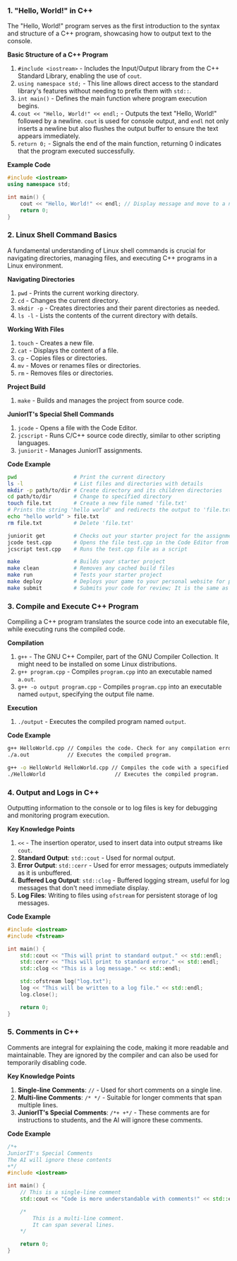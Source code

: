 ### 1. "Hello, World!" in C++
The "Hello, World!" program serves as the first introduction to the syntax and structure of a C++ program, showcasing how to output text to the console.

**Basic Structure of a C++ Program**
1. `#include <iostream>` - Includes the Input/Output library from the C++ Standard Library, enabling the use of `cout`.
2. `using namespace std;` - This line allows direct access to the standard library's features without needing to prefix them with `std::`.
3. `int main()` - Defines the main function where program execution begins.
4. `cout << "Hello, World!" << endl;` - Outputs the text "Hello, World!" followed by a newline. `cout` is used for console output, and `endl` not only inserts a newline but also flushes the output buffer to ensure the text appears immediately.
5. `return 0;` - Signals the end of the main function, returning 0 indicates that the program executed successfully.

**Example Code**
```cpp
#include <iostream>
using namespace std;

int main() {
    cout << "Hello, World!" << endl; // Display message and move to a new line
    return 0;
}
```

### 2. Linux Shell Command Basics
A fundamental understanding of Linux shell commands is crucial for navigating directories, managing files, and executing C++ programs in a Linux environment.

**Navigating Directories**
1. `pwd` - Prints the current working directory.
2. `cd` - Changes the current directory.
3. `mkdir -p` - Creates directories and their parent directories as needed.
4. `ls -l` - Lists the contents of the current directory with details.

**Working With Files**
1. `touch` - Creates a new file.
2. `cat` - Displays the content of a file.
3. `cp` - Copies files or directories.
4. `mv` - Moves or renames files or directories.
5. `rm` - Removes files or directories.

**Project Build**
1. `make` - Builds and manages the project from source code.

**JuniorIT's Special Shell Commands**

1. `jcode` - Opens a file with the Code Editor.
2. `jcscript` - Runs C/C++ source code directly, similar to other scripting languages.
3. `juniorit` - Manages JuniorIT assignments.

**Code Example**
```sh
pwd                  # Print the current directory
ls -l                # List files and directories with details
mkdir -p path/to/dir # Create directory and its children directories
cd path/to/dir       # Change to specified directory
touch file.txt       # Create a new file named 'file.txt'
# Prints the string 'hello world' and redirects the output to 'file.txt'
echo "hello world" > file.txt      
rm file.txt          # Delete 'file.txt'

juniorit get         # Checks out your starter project for the assignment
jcode test.cpp       # Opens the file test.cpp in the Code Editor from the terminal
jcscript test.cpp    # Runs the test.cpp file as a script

make                 # Builds your starter project
make clean           # Removes any cached build files
make run             # Tests your starter project
make deploy          # Deploys your game to your personal website for public access
make submit          # Submits your code for review; It is the same as the command `juniorit submit`
```

### 3. Compile and Execute C++ Program
Compiling a C++ program translates the source code into an executable file, while executing runs the compiled code.

**Compilation**
1. `g++` - The GNU C++ Compiler, part of the GNU Compiler Collection. It might need to be installed on some Linux distributions.
2. `g++ program.cpp` - Compiles `program.cpp` into an executable named `a.out`.
3. `g++ -o output program.cpp` - Compiles `program.cpp` into an executable named `output`, specifying the output file name.

**Execution**
1. `./output` - Executes the compiled program named `output`.

**Code Example**
```bash
g++ HelloWorld.cpp // Compiles the code. Check for any compilation errors or warnings.
./a.out            // Executes the compiled program.

g++ -o HelloWorld HelloWorld.cpp // Compiles the code with a specified output name.
./HelloWorld                      // Executes the compiled program.
```

### 4. Output and Logs in C++
Outputting information to the console or to log files is key for debugging and monitoring program execution.

**Key Knowledge Points**
1. `<<` - The insertion operator, used to insert data into output streams like `cout`.
2. **Standard Output**: `std::cout` - Used for normal output.
3. **Error Output**: `std::cerr` - Used for error messages; outputs immediately as it is unbuffered.
4. **Buffered Log Output**: `std::clog` - Buffered logging stream, useful for log messages that don't need immediate display.
5. **Log Files**: Writing to files using `ofstream` for persistent storage of log messages.

**Code Example**
```cpp
#include <iostream>
#include <fstream>

int main() {
    std::cout << "This will print to standard output." << std::endl;
    std::cerr << "This will print to standard error." << std::endl;
    std::clog << "This is a log message." << std::endl;

    std::ofstream log("log.txt");
    log << "This will be written to a log file." << std::endl;
    log.close();

    return 0;
}
```

### 5. Comments in C++
Comments are integral for explaining the code, making it more readable and maintainable. They are ignored by the compiler and can also be used for temporarily disabling code.

**Key Knowledge Points**
1. **Single-line Comments**: `//` - Used for short comments on a single line.
2. **Multi-line Comments**: `/* */` - Suitable for longer comments that span multiple lines.
3. **JuniorIT's Special Comments**: `/*+ +*/` - These comments are for instructions to students, and the AI will ignore these comments.

**Code Example**
```cpp
/*+ 
JuniorIT's Special Comments
The AI will ignore these contents
+*/
#include <iostream>

int main() {
    // This is a single-line comment
    std::cout << "Code is more understandable with comments!" << std::endl;

    /*
        This is a multi-line comment.
        It can span several lines.
    */

    return 0;
}
```